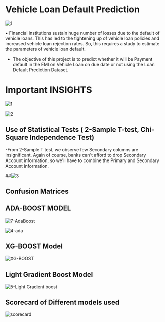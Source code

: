 
# Vehicle Loan Default Prediction

![1](https://user-images.githubusercontent.com/34785563/140984073-f8151b29-5838-4dbb-b602-36887e83beca.jpg)


•	Financial institutions sustain huge number of losses due to the default of vehicle loans. This has led to the tightening up of vehicle loan policies and increased vehicle loan rejection rates. So, this requires a study to estimate the parameters of vehicle loan default.
* The objective of this project is to predict whether it will be Payment default in the   EMI on Vehicle Loan on due date or not using the Loan Default Prediction Dataset.



# Important  INSIGHTS

![1](https://user-images.githubusercontent.com/34785563/140985547-3f67f273-91cb-4881-800d-b80efa102ab7.jpg)

![2](https://user-images.githubusercontent.com/34785563/140985624-bb24a9e1-5410-49ff-8ece-d360cd11705f.jpg)




## Use of Statistical Tests ( 2-Sample T-test, Chi-Square Independence Test)

-From 2-Sample T test, we observe few Secondary columns are insignificant. Again of course, banks can't afford to drop Secondary Account information, so we'll have to combine the Primary and Secondary Account information.

##![3](https://user-images.githubusercontent.com/34785563/140985760-1065b330-3015-45ca-a015-2f9ba7583dc5.jpg)


## 


## Confusion Matrices 

## ADA-BOOST MODEL 

![7-AdaBoost](https://user-images.githubusercontent.com/34785563/140985900-c4f9d251-d1c7-4c7a-9c78-999fe7ae5d62.png)


![4-ada](https://user-images.githubusercontent.com/34785563/140985831-f1124816-92cb-4421-914e-42b558e9dc15.jpg)




## XG-BOOST Model

![XG-BOOST](https://user-images.githubusercontent.com/34785563/140956690-e406fe9d-d6f4-48a9-b014-d572bfdae55c.png)

## Light Gradient Boost Model

![5-Light Gradient boost](https://user-images.githubusercontent.com/34785563/140979563-0737b50a-c2b0-4f52-8757-a0c62e5784a2.png)


## Scorecard of Different models used

![scorecard](https://user-images.githubusercontent.com/34785563/140981991-b0962df2-d539-4a16-bf6b-f2d5f8de1449.png)
